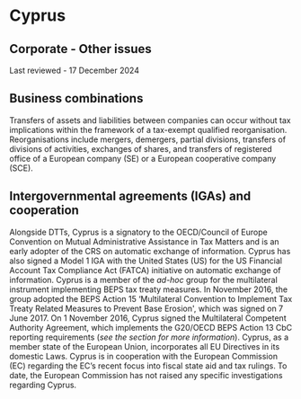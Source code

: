 # Cyprus
## Corporate - Other issues
Last reviewed - 17 December 2024
## Business combinations
Transfers of assets and liabilities between companies can occur without tax implications within the framework of a tax-exempt qualified reorganisation. Reorganisations include mergers, demergers, partial divisions, transfers of divisions of activities, exchanges of shares, and transfers of registered office of a European company (SE) or a European cooperative company (SCE).
## Intergovernmental agreements (IGAs) and cooperation
Alongside DTTs, Cyprus is a signatory to the OECD/Council of Europe Convention on Mutual Administrative Assistance in Tax Matters and is an early adopter of the CRS on automatic exchange of information. Cyprus has also signed a Model 1 IGA with the United States (US) for the US Financial Account Tax Compliance Act (FATCA) initiative on automatic exchange of information.
Cyprus is a member of the _ad-hoc_ group for the multilateral instrument implementing BEPS tax treaty measures. In November 2016, the group adopted the BEPS Action 15 ‘Multilateral Convention to Implement Tax Treaty Related Measures to Prevent Base Erosion', which was signed on 7 June 2017.
On 1 November 2016, Cyprus signed the Multilateral Competent Authority Agreement, which implements the G20/OECD BEPS Action 13 CbC reporting requirements (_see the_ _section for more information_).
Cyprus, as a member state of the European Union, incorporates all EU Directives in its domestic Laws.
Cyprus is in cooperation with the European Commission (EC) regarding the EC’s recent focus into fiscal state aid and tax rulings. To date, the European Commission has not raised any specific investigations regarding Cyprus.
